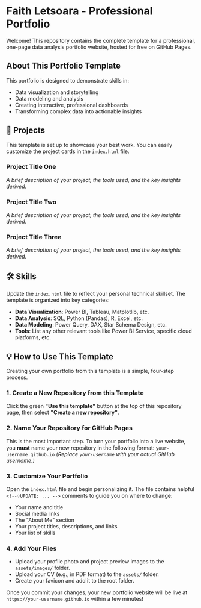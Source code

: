 # Faith Letsoara - Professional Portfolio

Welcome! This repository contains the complete template for a professional, one-page data analysis portfolio website, hosted for free on GitHub Pages.

## About This Portfolio Template

This portfolio is designed to demonstrate skills in:
- Data visualization and storytelling
- Data modeling and analysis
- Creating interactive, professional dashboards
- Transforming complex data into actionable insights

## 🚀 Projects

This template is set up to showcase your best work. You can easily customize the project cards in the `index.html` file.

### Project Title One
*A brief description of your project, the tools used, and the key insights derived.*

### Project Title Two
*A brief description of your project, the tools used, and the key insights derived.*

### Project Title Three
*A brief description of your project, the tools used, and the key insights derived.*


## 🛠️ Skills

Update the `index.html` file to reflect your personal technical skillset. The template is organized into key categories:

- **Data Visualization**: Power BI, Tableau, Matplotlib, etc.
- **Data Analysis**: SQL, Python (Pandas), R, Excel, etc.
- **Data Modeling**: Power Query, DAX, Star Schema Design, etc.
- **Tools**: List any other relevant tools like Power BI Service, specific cloud platforms, etc.

## 💡 How to Use This Template

Creating your own portfolio from this template is a simple, four-step process.

### 1. Create a New Repository from this Template
Click the green **"Use this template"** button at the top of this repository page, then select **"Create a new repository"**.

### 2. Name Your Repository for GitHub Pages
This is the most important step. To turn your portfolio into a live website, you **must** name your new repository in the following format:
`your-username.github.io`
*(Replace `your-username` with your actual GitHub username.)*

### 3. Customize Your Portfolio
Open the `index.html` file and begin personalizing it. The file contains helpful `<!--💡UPDATE: ... -->` comments to guide you on where to change:
- Your name and title
- Social media links
- The "About Me" section
- Your project titles, descriptions, and links
- Your list of skills

### 4. Add Your Files
- Upload your profile photo and project preview images to the `assets/images/` folder.
- Upload your CV (e.g., in PDF format) to the `assets/` folder.
- Create your favicon and add it to the root folder.

Once you commit your changes, your new portfolio website will be live at `https://your-username.github.io` within a few minutes!
